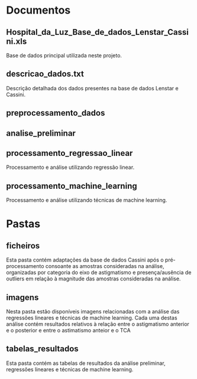 # Documentos

## Hospital_da_Luz_Base_de_dados_Lenstar_Cassini.xls
Base de dados principal utilizada neste projeto.

## descricao_dados.txt
Descrição detalhada dos dados presentes na base de dados Lenstar e Cassini.

## preprocessamento_dados

## analise_preliminar

## processamento_regressao_linear
Processamento e análise utilizando regressão linear.

## processamento_machine_learning
Processamento e análise utilizando técnicas de machine learning.

# Pastas

## ficheiros
Esta pasta contém adaptações da base de dados Cassini após o pré-processamento consoante as amostras consideradas na análise, organizadas por categoria do eixo de astigmatismo e presença/ausência de outliers em relação à magnitude das amostras consideradas na análise.

## imagens
Nesta pasta estão disponíveis imagens relacionadas com a análise das regressões lineares e técnicas de machine learning. Cada uma destas análise contém resultados relativos à relação entre o astigmatismo anterior e o posterior e entre o astimatismo anteior e o TCA

## tabelas_resultados
Esta pasta contém as tabelas de resultados da análise preliminar, regressões lineares e técnicas de machine learning.